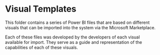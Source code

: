 # Visual Templates

This folder contains a series of Power BI files that are based on different visuals that can be imported into the system via the Microsoft Marketplace. 

Each of these files was developed by the developers of each visual available for import. They serve as a guide and representation of the capabilities of each of these visuals.